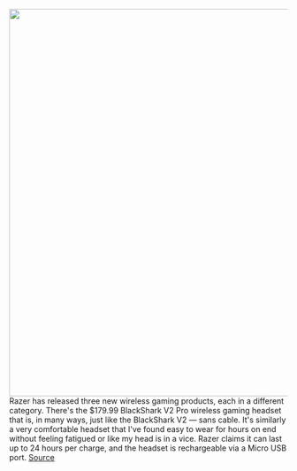 <img src='https://cdn.vox-cdn.com/thumbor/VF5derVdOaj16AX1Zuxn58cHSLM=/0x0:6833x4555/1200x800/filters:focal(2871x1732:3963x2824)/cdn.vox-cdn.com/uploads/chorus_image/image/67448910/razerwirelessgear.0.jpg' width='700px' /><br/>
Razer has released three new wireless gaming products, each in a different category. There's the $179.99 BlackShark V2 Pro wireless gaming headset that is, in many ways, just like the BlackShark V2 — sans cable. It's similarly a very comfortable headset that I've found easy to wear for hours on end without feeling fatigued or like my head is in a vice. Razer claims it can last up to 24 hours per charge, and the headset is rechargeable via a Micro USB port.
<a href='https://www.theverge.com/2020/9/22/21444287/razer-new-wireless-gaming-accessories-headset-mouse-keyboards'> Source <a/>